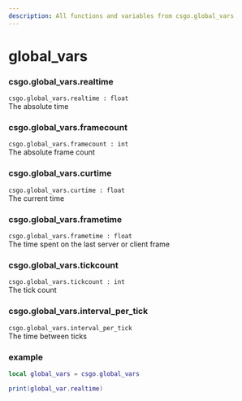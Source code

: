 ```yaml
---
description: All functions and variables from csgo.global_vars
---
```


# global\_vars

### csgo.global\_vars.realtime

`csgo.global_vars.realtime : float`  
The absolute time

### csgo.global\_vars.framecount

`csgo.global_vars.framecount : int`  
The absolute frame count

### csgo.global\_vars.curtime

`csgo.global_vars.curtime : float`  
The current time

### csgo.global\_vars.frametime

`csgo.global_vars.frametime : float`  
The time spent on the last server or client frame

### csgo.global\_vars.tickcount

 `csgo.global_vars.tickcount : int`  
The tick count

### csgo.global\_vars.interval\_per\_tick

 `csgo.global_vars.interval_per_tick`  
The time between ticks

### example

```lua
local global_vars = csgo.global_vars

print(global_var.realtime)
```

